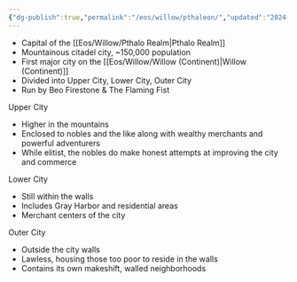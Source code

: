 ```yaml
---
{"dg-publish":true,"permalink":"/eos/willow/pthaleon/","updated":"2024-12-23T21:28:48.081-05:00"}
---
```


- Capital of the [[Eos/Willow/Pthalo Realm\|Pthalo Realm]] 
- Mountainous citadel city, ~150,000 population
- First major city on the [[Eos/Willow/Willow (Continent)\|Willow (Continent)]]
- Divided into Upper City, Lower City, Outer City
- Run by Beo Firestone & The Flaming Fist

Upper City
- Higher in the mountains
- Enclosed to nobles and the like along with wealthy merchants and powerful adventurers
- While elitist, the nobles do make honest attempts at improving the city and commerce

Lower City
- Still within the walls
- Includes Gray Harbor and residential areas
- Merchant centers of the city

Outer City
- Outside the city walls
- Lawless, housing those too poor to reside in the walls
- Contains its own makeshift, walled neighborhoods